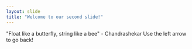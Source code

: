 ```yaml
---
layout: slide
title: "Welcome to our second slide!"
---
```

"Float like a butterfly, string like a bee" - Chandrashekar
Use the left arrow to go back!
